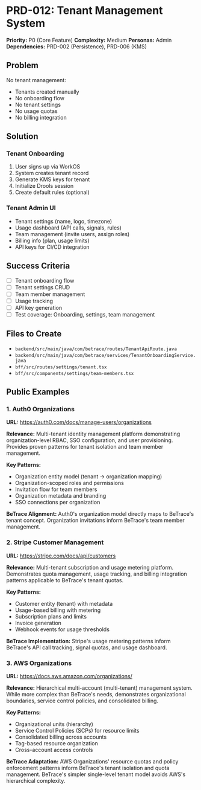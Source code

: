 # PRD-012: Tenant Management System

**Priority:** P0 (Core Feature)
**Complexity:** Medium
**Personas:** Admin
**Dependencies:** PRD-002 (Persistence), PRD-006 (KMS)

## Problem

No tenant management:
- Tenants created manually
- No onboarding flow
- No tenant settings
- No usage quotas
- No billing integration

## Solution

### Tenant Onboarding

1. User signs up via WorkOS
2. System creates tenant record
3. Generate KMS keys for tenant
4. Initialize Drools session
5. Create default rules (optional)

### Tenant Admin UI

- Tenant settings (name, logo, timezone)
- Usage dashboard (API calls, signals, rules)
- Team management (invite users, assign roles)
- Billing info (plan, usage limits)
- API keys for CI/CD integration

## Success Criteria

- [ ] Tenant onboarding flow
- [ ] Tenant settings CRUD
- [ ] Team member management
- [ ] Usage tracking
- [ ] API key generation
- [ ] Test coverage: Onboarding, settings, team management

## Files to Create

- `backend/src/main/java/com/betrace/routes/TenantApiRoute.java`
- `backend/src/main/java/com/betrace/services/TenantOnboardingService.java`
- `bff/src/routes/settings/tenant.tsx`
- `bff/src/components/settings/team-members.tsx`

## Public Examples

### 1. Auth0 Organizations
**URL:** https://auth0.com/docs/manage-users/organizations

**Relevance:** Multi-tenant identity management platform demonstrating organization-level RBAC, SSO configuration, and user provisioning. Provides proven patterns for tenant isolation and team member management.

**Key Patterns:**
- Organization entity model (tenant → organization mapping)
- Organization-scoped roles and permissions
- Invitation flow for team members
- Organization metadata and branding
- SSO connections per organization

**BeTrace Alignment:** Auth0's organization model directly maps to BeTrace's tenant concept. Organization invitations inform BeTrace's team member management.

### 2. Stripe Customer Management
**URL:** https://stripe.com/docs/api/customers

**Relevance:** Multi-tenant subscription and usage metering platform. Demonstrates quota management, usage tracking, and billing integration patterns applicable to BeTrace's tenant quotas.

**Key Patterns:**
- Customer entity (tenant) with metadata
- Usage-based billing with metering
- Subscription plans and limits
- Invoice generation
- Webhook events for usage thresholds

**BeTrace Implementation:** Stripe's usage metering patterns inform BeTrace's API call tracking, signal quotas, and usage dashboard.

### 3. AWS Organizations
**URL:** https://docs.aws.amazon.com/organizations/

**Relevance:** Hierarchical multi-account (multi-tenant) management system. While more complex than BeTrace's needs, demonstrates organizational boundaries, service control policies, and consolidated billing.

**Key Patterns:**
- Organizational units (hierarchy)
- Service Control Policies (SCPs) for resource limits
- Consolidated billing across accounts
- Tag-based resource organization
- Cross-account access controls

**BeTrace Adaptation:** AWS Organizations' resource quotas and policy enforcement patterns inform BeTrace's tenant isolation and quota management. BeTrace's simpler single-level tenant model avoids AWS's hierarchical complexity.
